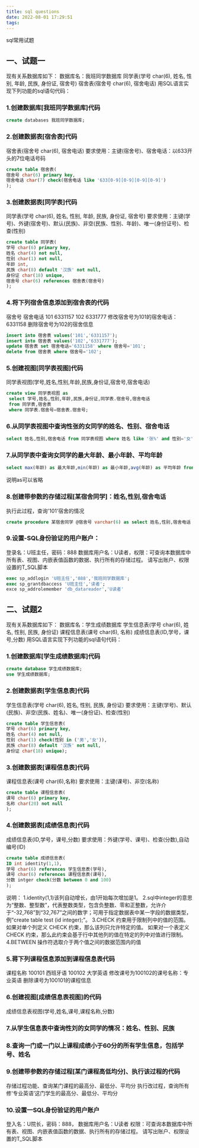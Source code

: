 ```yaml
---
title: sql questions
date: 2022-08-01 17:29:51
tags:
---
```


sql常用试题


## 一、试题一
现有关系数据库如下：
数据库名：我班同学数据库
同学表(学号 char(6), 姓名, 性别, 年龄, 民族, 身份证, 宿舍号)
宿舍表(宿舍号 char(6), 宿舍电话)
用SQL语言实现下列功能的sql语句代码：

### 1.创建数据库[我班同学数据库]代码
```sql
create databases 我班同学数据库;
```

### 2.创建数据表[宿舍表]代码
宿舍表(宿舍号 char(6), 宿舍电话)
要求使用：主键(宿舍号)、宿舍电话：以633开头的7位电话号码
```sql
create table 宿舍表(
宿舍号 char(6) primary key,
宿舍电话 char(7) check(宿舍电话 like '633[0-9][0-9][0-9][0-9]')
);
```

### 3.创建数据表[同学表]代码
同学表(学号 char(6), 姓名, 性别, 年龄, 民族, 身份证, 宿舍号)
要求使用：主键(学号)、外键(宿舍号)、默认(民族)、非空(民族、性别、年龄)、唯一(身份证号)、检查(性别)
```sql
create table 同学表(
学号 char(6) primary key,
姓名 char(4) not null,
性别 char(1) not null,
年龄 int,
民族 char(8) default '汉族' not null,
身份证 char(18) unique,
宿舍号 char(6) references 宿舍表(宿舍号)
);
```

### 4.将下列宿舍信息添加到宿舍表的代码
宿舍号 宿舍电话
101 6331157
102 6331777
修改宿舍号为101的宿舍电话：6331158
删除宿舍号为102的宿舍信息
```sql
insert into 宿舍表 values('101','6331157');
insert into 宿舍表 values('102','6331777');
update 宿舍表 set 宿舍电话='6331158' where 宿舍号='101';
delete from 宿舍表 where 宿舍号='102';
```

### 5.创建视图[同学表视图]代码
同学表视图(学号,姓名,性别,年龄,民族,身份证,宿舍号,宿舍电话)
```sql
create view 同学表视图 as
 select 学号,姓名,性别,年龄,民族,身份证,同学表.宿舍号,宿舍电话
 from 同学表,宿舍表
 where 同学表.宿舍号=宿舍表.宿舍号;
```

### 6.从同学表视图中查询性张的女同学的姓名、性别、宿舍电话
```sql
select 姓名,性别,宿舍电话 from 同学表视图 where 姓名 like '张%' and 性别='女';
```

### 7.从同学表中查询女同学的最大年龄、最小年龄、平均年龄
```sql
select max(年龄) as 最大年龄,min(年龄) as 最小年龄,avg(年龄) as 平均年龄 from 同学表 where 性别='女';
```
说明as可以省略

### 8.创建带参数的存储过程[某宿舍同学]：姓名,性别,宿舍电话
执行此过程，查询'101'宿舍的情况
```sql
create procedure 某宿舍同学 @宿舍号 varchar(6) as select 姓名,性别,宿舍电话 from 同学表视图 where 宿舍号=@宿舍号 go execute 某宿舍同学 '101';
```
### 9.设置-SQL身份验证的用户账户：
登录名：U班主任，密码：888
数据库用户名：U读者，权限：可查询本数据库中所有表、视图、内嵌表值函数的数据、执行所有的存储过程。
请写出账户、权限设置的T_SQL脚本
```sql
exec sp_addlogin 'U班主任','888','我班同学数据库';
exec sp_grantdbaccess 'U班主任','读者';
exce sp_addrolemember 'db_datareader','U读者'
```

## 二、试题2
现有关系数据库如下：
数据库名：学生成绩数据库
学生信息表(学号 char(6), 姓名, 性别, 民族, 身份证)
课程信息表(课号 char(6), 名称)
成绩信息表(ID,学号，课号,分数)
用SQL语言实现下列功能的sql语句代码：

### 1.创建数据库[学生成绩数据库]代码
```sql
create database 学生成绩数据库;
use 学生成绩数据库;
```
### 2.创建数据表[学生信息表]代码
学生信息表(学号 char(6), 姓名, 性别, 民族, 身份证)
要求使用：主键(学号)、默认(民族)、非空(民族、姓名)、唯一(身份证)、检查(性别)
```sql
create table 学生信息表(
学号 char(6) primary key,
姓名 char(4) not null,
性别 char(1) check(性别 in ('男','女')),
民族 char(8) default '汉族' not null,
身份证 char(18) unique);
```
### 3.创建数据表[课程信息表]代码
课程信息表(课号 char(6),名称)
要求使用：主键(课号)、非空(名称)
```sql
create table 课程信息表(
课号 char(6) primary key,
名称 char(20) not null
);
```

### 4.创建数据表[成绩信息表]代码
成绩信息表(ID,学号，课号,分数)
要求使用：外键(学号、课号)、检查(分数),自动编号(ID)
```sql
create table 成绩信息表(
ID int identity(1,1),
学号 char(6) references 学生信息表(学号),
课号 char(6) references 课程信息表(课号),
分数 intger check(分数 between 0 and 100)
);
```
说明：
1.identity(1,1)该列自动增长，由1开始每次增加是1。
2.sql中integer的意思为“整数、整型数”，代表整数类型，包含负整数、零和正整数，允许介于“-32,768”到“32,767”之间的数字；可用于指定数据表中某一字段的数据类型，例“create table test (id integer);”。
3.CHECK 约束用于限制列中的值的范围。
如果对单个列定义 CHECK 约束，那么该列只允许特定的值。
如果对一个表定义 CHECK 约束，那么此约束会基于行中其他列的值在特定的列中对值进行限制。
4.BETWEEN 操作符选取介于两个值之间的数据范围内的值

### 5.蒋下列课程信息添加到课程信息表代码
课程名称
100101 西班牙语
100102 大学英语
修改课号为100102的课号名称：专业英语
删除课号为100101的课程信息
### 6.创建视图[成绩信息表视图]的代码
成绩信息表视图(学号,姓名,课号,课程名称,分数)
### 7.从学生信息表中查询性刘的女同学的情况：姓名、性别、民族

### 8.查询一门或一门以上课程成绩小于60分的所有学生信息，包括学号、姓名

### 9.创建带参数的存储过程[某门课程高低均分]、执行该过程的代码
存储过程功能、查询某门课程的最高分、最低分、平均分
执行改过程，查询所有修‘专业英语’这门学生的最高分、最低分、平均分
### 10.设置一SQL身份验证的用户账户
登入名：U院长，密码：888，
数据库用户名：U读者
权限：可查询本数据库中所有表、视图、内嵌表值函数的数据、执行所有的存储过程。
请写出账户、权限设置的T_SQL脚本

